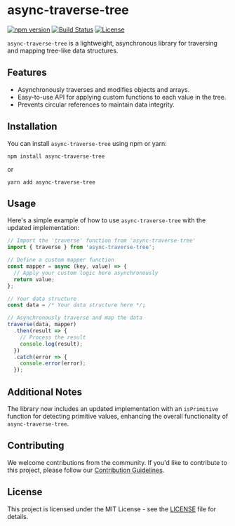 # async-traverse-tree

[![npm version](https://img.shields.io/npm/v/async-traverse-tree.svg)](https://www.npmjs.com/package/async-traverse-tree)
[![Build Status](https://github.com/bezoerb/async-traverse-tree/workflows/CI/badge.svg)](https://github.com/bezoerb/async-traverse-tree/actions?workflow=CI)
[![License](https://img.shields.io/badge/license-MIT-blue.svg)](https://github.com/bezoerb/async-traverse-tree/blob/main/LICENSE)

`async-traverse-tree` is a lightweight, asynchronous library for traversing and mapping tree-like data structures.

## Features

- Asynchronously traverses and modifies objects and arrays.
- Easy-to-use API for applying custom functions to each value in the tree.
- Prevents circular references to maintain data integrity.

## Installation

You can install `async-traverse-tree` using npm or yarn:

```shell
npm install async-traverse-tree
```

or

```shell
yarn add async-traverse-tree
```

## Usage

Here's a simple example of how to use `async-traverse-tree` with the updated implementation:

```javascript
// Import the 'traverse' function from 'async-traverse-tree'
import { traverse } from 'async-traverse-tree';

// Define a custom mapper function
const mapper = async (key, value) => {
  // Apply your custom logic here asynchronously
  return value;
};

// Your data structure
const data = /* Your data structure here */;

// Asynchronously traverse and map the data
traverse(data, mapper)
  .then(result => {
    // Process the result
    console.log(result);
  })
  .catch(error => {
    console.error(error);
  });
```

## Additional Notes

The library now includes an updated implementation with an `isPrimitive` function for detecting primitive values, enhancing the overall functionality of `async-traverse-tree`.

## Contributing

We welcome contributions from the community. If you'd like to contribute to this project, please follow our [Contribution Guidelines](CONTRIBUTING.md).

## License

This project is licensed under the MIT License - see the [LICENSE](LICENSE) file for details.
```
